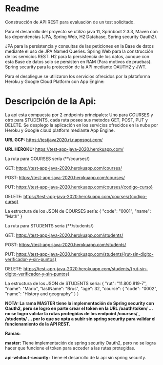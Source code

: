 # Readme
Construcción de API REST para evaluación de un test solicitado.

Para el desarrollo del proyecto se utilizo java 11, Sprinboot 2.3.3, Maven con las dependencias (JPA, Spring Web, H2 Database, Spring security Oauth2). 

JPA para la persistencia y consultas de las peticiones en la Base de datos mediante el uso de JPA Named Queries.
Spring Web para la construcción de los servicios REST.
H2 para la persistencia de los datos, aunque con esta Base de datos solo se persisten en RAM (Para motivos de pruebas).
Spring security para la protección de la API mediante OAUTH2 y JWT.

Para el despliegue se utilizaron los servicios ofrecidos por la plataforma Heroku y Google Cloud Platform con App Engine:

# Descripción de la Api:

La api esta compuesta por 2 endpoints principales:
Uno para COURSES y otro para STUDENTS, cada ruta posee sus metodos GET, POST, PUT y DELETE.
Se desplego la aplicación en los servicios ofrecidos en la nube por Heroku y Google cloud platform mediante App Engine.



**URL GCP:** https://testjava2020.rj.r.appspot.com/ 

**URL HEROKU:** https://test-app-java-2020.herokuapp.com/



La ruta para COURSES sería (**/courses/)

GET:      https://test-app-java-2020.herokuapp.com/courses/

POST:     https://test-app-java-2020.herokuapp.com/courses/

PUT:      https://test-app-java-2020.herokuapp.com/courses/{codigo-curso}

DELETE:   https://test-app-java-2020.herokuapp.com/courses/{codigo-curso}

La estructura de los JSON de COURSES sería:
{
        "code": "0001",
        "name": "Math"
}




La ruta para STUDENTS sería (**/students/)

GET:      https://test-app-java-2020.herokuapp.com/students/

POST:     https://test-app-java-2020.herokuapp.com/students/

PUT:      https://test-app-java-2020.herokuapp.com/students/{rut-sin-digito-verificador-y-sin-puntos}

DELETE:   https://test-app-java-2020.herokuapp.com/students/{rut-sin-digito-verificador-y-sin-puntos}

La estructura de los JSON de STUDENTS sería:
{
        "rut": "11.800.819-7",
        "name": "Mario",
        "lastName": "Bros",
        "age": 32,
        "course": {
            "code": "0002",
            "name": "History and geography"
        }
}


**NOTA: La rama  MASTER tiene la implementación de Spring security con Oauth2, pero se logro en parte crear el token en la URL /oauth/token/ ... no se logro validar la rutas protegidas de los endpoint /courses/ , /students/ ... por lo que se opta a subir sin spring security para validar el funcionamiento de la API REST.**

**Ramas:**

**master:** Tiene implementación de spring security Oauth2, pero no se logra hacer que funcione el token para acceder a las rutas protegidas.

**api-whitout-security:** Tiene el desarrollo de la api sin spring security.
